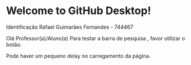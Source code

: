 # Welcome to GitHub Desktop!
Identificação
Rafael Guimarães Fernandes - 744467
 
Olá Professor(a)/Aluno(a)
Para testar a barra de pesquisa , favor utilizar o botão.

Pode haver um pequeno delay no carregamento da página.

